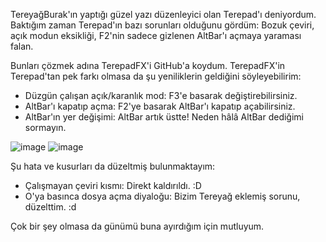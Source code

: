 TereyağBurak'ın yaptığı güzel yazı düzenleyici olan Terepad'ı deniyordum.
Baktığım zaman Terepad'ın bazı sorunları olduğunu gördüm: Bozuk çeviri, açık modun eksikliği, F2'nin sadece gizlenen AltBar'ı açmaya yaraması falan.

Bunları çözmek adına TerepadFX'i GitHub'a koydum. TerepadFX'in Terepad'tan pek farkı olmasa da şu yeniliklerin geldiğini söyleyebilirim:

- Düzgün çalışan açık/karanlık mod: F3'e basarak değiştirebilirsiniz.
- AltBar'ı kapatıp açma: F2'ye basarak AltBar'ı kapatıp açabilirsiniz.
- AltBar'ın yer değişimi: AltBar artık üstte! Neden hâlâ AltBar dediğimi sormayın.

![image](https://github.com/user-attachments/assets/530df184-d33c-433f-ad35-59698c161464)
![image](https://github.com/user-attachments/assets/930ef5d9-ff9d-4d6f-8f16-fa6e8a2f4b3b)

Şu hata ve kusurları da düzeltmiş bulunmaktayım:

- Çalışmayan çeviri kısmı: Direkt kaldırıldı. :D
- O'ya basınca dosya açma diyaloğu: Bizim Tereyağ eklemiş sorunu, düzelttim. :d

Çok bir şey olmasa da günümü buna ayırdığım için mutluyum.
